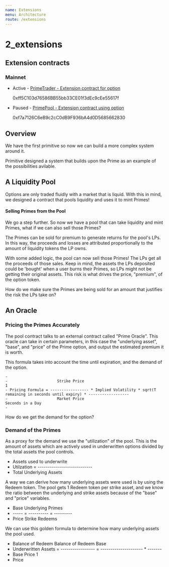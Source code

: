 ```yaml
---
name: Extensions
menu: Architecture
route: /extensions
---
```


# 2\_extensions

## Extension contracts

### Mainnet

* Active - [PrimeTrader - Extension contract for option](https://etherscan.io/address/0xff5c103d76586bb55bb33ce01f3dec9cee55617f)

  0xff5C103d76586BB55bb33CE01f3dEc9cEe55617f

* Paused - [PrimePool - Extension contract using option](https://etherscan.io/address/0xf7a7126C6eB9c2cC0dB9F936bA4d0D5685662830)

  0xf7a7126C6eB9c2cC0dB9F936bA4d0D5685662830

## Overview

We have the first primitive so now we can build a more complex system around it.

Primitive designed a system that builds upon the Prime as an example of the possibilities avilable.

## A Liquidity Pool

Options are only traded fluidly with a market that is liquid. With this in mind, we designed a contract that pools liquidity and uses it to mint Primes!

#### Selling Primes from the Pool

We go a step further. So now we have a pool that can take liquidity and mint Primes, what if we can also sell those Primes?

The Primes can be sold for premium to generate returns for the pool's LPs. In this way, the proceeds and losses are attributed proportionally to the amount of liquidity tokens the LP owns.

With some added logic, the pool can now sell those Primes! The LPs get all the proceeds of those sales. Keep in mind, the assets the LPs deposited could be 'bought' when a user burns their Primes, so LPs might not be getting their original assets. This risk is what drives the price, "premium", of the option token.

How do we make sure the Primes are being sold for an amount that justifies the risk the LPs take on?

## An Oracle

### Pricing the Primes Accurately

The pool contract talks to an external contract called "Prime Oracle". This oracle can take in certain parameters, in this case the "underlying asset", "base", and "price" of the Prime option, and output the estimated premium it is worth.

This formula takes into account the time until expiration, and the demand of the option.

```text
-
-                      Strike Price                                                                              1
- Pricing Formula = ----------------- * Implied Volatility * sqrt(T remaining in seconds until expiry) * ------------------
-                      Market Price                                                                       Seconds in a Day
-
```

How do we get the demand for the option?

### Demand of the Primes

As a proxy for the demand we use the "utilization" of the pool. This is the amount of assets which are actively used in underwritten options divided by the total assets the pool controls.

* Assets used to underwrite
* Utilzation = ---------------------------
* Total Underlying Assets

A way we can derive how many underlying assets were used is by using the Redeem token. The pool gets 1 Redeem token per strike asset, and we know the ratio between the underlying and strike assets because of the "base" and "price" variables.

* Base    Underlying    Primes
* ----- = ---------- = ---------
* Price     Strike      Redeems

We can use this golden formula to determine how many underlying assets the pool used.

* Balance of Redeem     Balance of Redeem      Base
* Underwritten Assets = ----------------- = --------------------- \* -------
* Base                  Price              1
* Price

